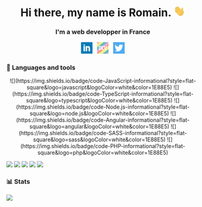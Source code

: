 <h1 align="center">Hi there, my name is Romain. <img src="https://github.com/RomainSire/RomainSire/blob/main/img/wave.gif" width="30px"></h1>
<h3 align="center">I'm a web developper in France</h3>

<p align='center'>
  <a href="https://www.linkedin.com/in/romainsire/"><img height="30" src="https://github.com/RomainSire/RomainSire/blob/main/img/linkedin.png"></a>&nbsp;&nbsp;
  <a href="https://dev.to/romainsire"><img height="30" src="https://github.com/RomainSire/RomainSire/blob/main/img/dev.png"></a>&nbsp;&nbsp;
  <a href="https://twitter.com/RomainSireDev"><img height="30" src="https://github.com/RomainSire/RomainSire/blob/main/img/twitter.png"></a>
</p>


### :wrench: Languages and tools
<p align='center'>
  ![](https://img.shields.io/badge/code-JavaScript-informational?style=flat-square&logo=javascript&logoColor=white&color=1E88E5)
  ![](https://img.shields.io/badge/code-TypeScript-informational?style=flat-square&logo=typescript&logoColor=white&color=1E88E5)
  ![](https://img.shields.io/badge/code-Node.js-informational?style=flat-square&logo=node.js&logoColor=white&color=1E88E5)
  ![](https://img.shields.io/badge/code-Angular-informational?style=flat-square&logo=angular&logoColor=white&color=1E88E5)
  ![](https://img.shields.io/badge/code-SASS-informational?style=flat-square&logo=sass&logoColor=white&color=1E88E5)
  ![](https://img.shields.io/badge/code-PHP-informational?style=flat-square&logo=php&logoColor=white&color=1E88E5)
 </p>

![](https://img.shields.io/badge/DB-MySQL-informational?style=flat-square&logo=mysql&logoColor=white&color=1E88E5)
![](https://img.shields.io/badge/DB-MongoDB-informational?style=flat-square&logo=mongodb&logoColor=white&color=1E88E5)
![](https://img.shields.io/badge/Tool-Git-informational?style=flat-square&logo=git&logoColor=white&color=1E88E5)
![](https://img.shields.io/badge/Tool-Docker-informational?style=flat-square&logo=docker&logoColor=white&color=1E88E5)
![](https://img.shields.io/badge/OS-Linux-informational?style=flat-square&logo=linux&logoColor=white&color=1E88E5)

### :bar_chart: Stats
<img align="center" src="https://github-readme-stats.vercel.app/api/top-langs/?username=RomainSire&layout=compact" />
